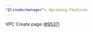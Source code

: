 ```yaml
---
"@linode/manager": Upcoming Features
---
```


VPC Create page ([#9537](https://github.com/linode/manager/pull/9537))
